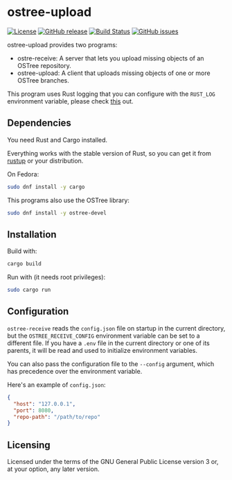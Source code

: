 ostree-upload
=============

[![License](https://img.shields.io/badge/license-GPLv3.0-blue.svg)](https://www.gnu.org/licenses/gpl-3.0.html)
[![GitHub release](https://img.shields.io/github/release/lirios/ostree-upload.svg)](https://github.com/lirios/ostree-upload)
[![Build Status](https://travis-ci.org/lirios/ostree-upload.svg?branch=develop)](https://travis-ci.org/lirios/ostree-upload)
[![GitHub issues](https://img.shields.io/github/issues/lirios/ostree-upload.svg)](https://github.com/lirios/ostree-upload/issues)

ostree-upload provides two programs:

 * ostre-receive: A server that lets you upload missing objects
   of an OSTree repository.
 * ostree-upload: A client that uploads missing objects of one
   or more OSTree branches.

This program uses Rust logging that you can configure with the `RUST_LOG`
environment variable, please check [this](https://doc.rust-lang.org/1.1.0/log/index.html) out.

## Dependencies

You need Rust and Cargo installed.

Everything works with the stable version of Rust, so you can get it from
[rustup](https://github.com/rust-lang/rustup.rs) or your distribution.

On Fedora:

```sh
sudo dnf install -y cargo
```

This programs also use the OSTree library:

```sh
sudo dnf install -y ostree-devel
```

## Installation

Build with:

```sh
cargo build
```

Run with (it needs root privileges):

```sh
sudo cargo run
```

## Configuration

`ostree-receive` reads the `config.json` file on startup in the current
directory, but the `OSTREE_RECEIVE_CONFIG` environment variable can be
set to a different file.  If you have a `.env` file in the current
directory or one of its parents, it will be read and used to
initialize environment variables.

You can also pass the configuration file to the `--config` argument,
which has precedence over the environment variable.

Here's an example of `config.json`:

```json
{
  "host": "127.0.0.1",
  "port": 8080,
  "repo-path": "/path/to/repo"
}
```

## Licensing

Licensed under the terms of the GNU General Public License version 3 or,
at your option, any later version.
